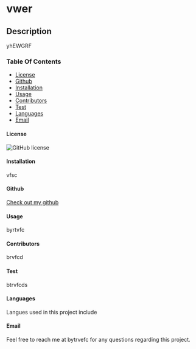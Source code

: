 
# vwer

## Description
yhEWGRF

### Table Of Contents
* [License](#license)
* [Github](#github)
* [Installation](#installation)
* [Usage](#usage)
* [Contributors](#contributors)
* [Test](#test)
* [Languages](#languages)
* [Email](#Email)
  

#### License
![GitHub license](https://img.shields.io/badge/license-MIT-blue.svg)

#### Installation
vfsc

#### Github
[Check out my github](https://github.com/hwegrf)

#### Usage 
byrtvfc

#### Contributors
brvfcd


#### Test
btrvfcds

#### Languages

Langues used in this project include 

#### Email
Feel free to reach me at bytrvefc for any questions regarding this project.

